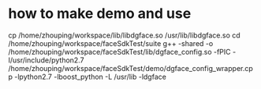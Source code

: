 # how to make demo and use
cp /home/zhouping/workspace/lib/libdgface.so /usr/lib/libdgface.so
cd /home/zhouping/workspace/faceSdkTest/suite
g++ -shared -o /home/zhouping/workspace/faceSdkTest/lib/dgface_config.so -fPIC -I/usr/include/python2.7 /home/zhouping/workspace/faceSdkTest/demo/dgface_config_wrapper.cpp -lpython2.7 -lboost_python -L /usr/lib -ldgface                                    
